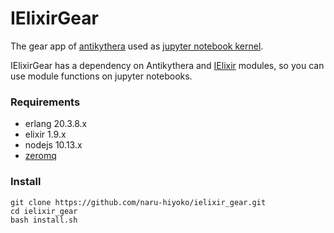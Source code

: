 # IElixirGear

The gear app of [antikythera](https://github.com/access-company/antikythera) used as [jupyter notebook kernel](https://github.com/jupyter/notebook).

IElixirGear has a dependency on Antikythera and [IElixir](https://github.com/pprzetacznik/IElixir) modules,
so you can use module functions on jupyter notebooks.

### Requirements

* erlang 20.3.8.x
* elixir 1.9.x
* nodejs 10.13.x
* [zeromq](https://github.com/pprzetacznik/IElixir#zeromq-header-files-missing)

### Install

```
git clone https://github.com/naru-hiyoko/ielixir_gear.git
cd ielixir_gear
bash install.sh
```






